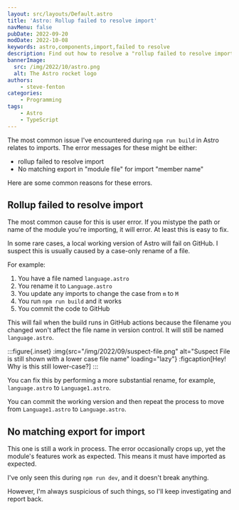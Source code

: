 ```yaml
---
layout: src/layouts/Default.astro
title: 'Astro: Rollup failed to resolve import'
navMenu: false
pubDate: 2022-09-20
modDate: 2022-10-08
keywords: astro,components,import,failed to resolve
description: Find out how to resolve a "rollup failed to resolve import" error in Astro.
bannerImage:
  src: /img/2022/10/astro.png
  alt: The Astro rocket logo
authors:
    - steve-fenton
categories:
    - Programming
tags:
    - Astro
    - TypeScript
---
```


The most common issue I've encountered during `npm run build` in Astro relates to imports. The error messages for these might be either:

- rollup failed to resolve import
- No matching export in "module file" for import "member name"

Here are some common reasons for these errors.

## Rollup failed to resolve import

The most common cause for this is user error. If you mistype the path or name of the module you're importing, it will error. At least this is easy to fix.

In some rare cases, a local working version of Astro will fail on GitHub. I suspect this is usually caused by a case-only rename of a file.

For example:

1. You have a file named `language.astro`
2. You rename it to `Language.astro`
3. You update any imports to change the case from `m` to `M`
4. You run `npm run build` and it works
5. You commit the code to GitHub

This will fail when the build runs in GitHub actions because the filename you changed won't affect the file name in version control. It will still be named `language.astro`.

:::figure{.inset}
:img{src="/img/2022/09/suspect-file.png" alt="Suspect File is still shown with a lower case file name" loading="lazy"}
:figcaption[Hey! Why is this still lower-case?]
:::

You can fix this by performing a more substantial rename, for example, `language.astro` to `Language1.astro`.

You can commit the working version and then repeat the process to move from `Language1.astro` to `Language.astro`.

## No matching export for import

This one is still a work in process. The error occasionally crops up, yet the module's features work as expected. This means it must have imported as expected.

I've only seen this during `npm run dev`, and it doesn't break anything.

However, I'm always suspicious of such things, so I'll keep investigating and report back.
